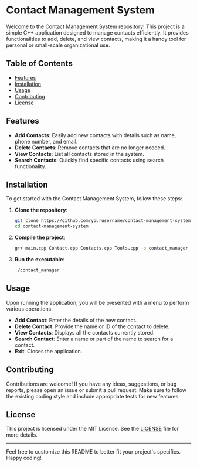 # Contact Management System

Welcome to the Contact Management System repository! This project is a simple C++ application designed to manage contacts efficiently. It provides functionalities to add, delete, and view contacts, making it a handy tool for personal or small-scale organizational use.

## Table of Contents

- [Features](#features)
- [Installation](#installation)
- [Usage](#usage)
- [Contributing](#contributing)
- [License](#license)

## Features

- **Add Contacts**: Easily add new contacts with details such as name, phone number, and email.
- **Delete Contacts**: Remove contacts that are no longer needed.
- **View Contacts**: List all contacts stored in the system.
- **Search Contacts**: Quickly find specific contacts using search functionality.

## Installation

To get started with the Contact Management System, follow these steps:

1. **Clone the repository**:

   ```sh
   git clone https://github.com/yourusername/contact-management-system.git
   cd contact-management-system
   ```

2. **Compile the project**:

   ```sh
   g++ main.cpp Contact.cpp Contacts.cpp Tools.cpp -o contact_manager
   ```

3. **Run the executable**:
   ```sh
   ./contact_manager
   ```

## Usage

Upon running the application, you will be presented with a menu to perform various operations:

- **Add Contact**: Enter the details of the new contact.
- **Delete Contact**: Provide the name or ID of the contact to delete.
- **View Contacts**: Displays all the contacts currently stored.
- **Search Contact**: Enter a name or part of the name to search for a contact.
- **Exit**: Closes the application.

## Contributing

Contributions are welcome! If you have any ideas, suggestions, or bug reports, please open an issue or submit a pull request. Make sure to follow the existing coding style and include appropriate tests for new features.

## License

This project is licensed under the MIT License. See the [LICENSE](LICENSE) file for more details.

---

Feel free to customize this README to better fit your project's specifics. Happy coding!
